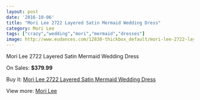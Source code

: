 ```yaml
---
layout: post
date: '2016-10-06'
title: "Mori Lee 2722 Layered Satin Mermaid Wedding Dress"
category: Mori Lee
tags: ["crazy","wedding","mori","mermaid","dresses"]
image: http://www.eudances.com/12830-thickbox_default/mori-lee-2722-layered-satin-mermaid-wedding-dress.jpg
---
```

Mori Lee 2722 Layered Satin Mermaid Wedding Dress

On Sales: **$379.99**
<a href="https://www.eudances.com/en/mori-lee/3922-mori-lee-2722-layered-satin-mermaid-wedding-dress.html"><amp-img layout="responsive" width="600" height="600" src="//www.eudances.com/12830-thickbox_default/mori-lee-2722-layered-satin-mermaid-wedding-dress.jpg" alt="Mori Lee 2722 Layered Satin Mermaid Wedding Dress 0" /></a>
<a href="https://www.eudances.com/en/mori-lee/3922-mori-lee-2722-layered-satin-mermaid-wedding-dress.html"><amp-img layout="responsive" width="600" height="600" src="//www.eudances.com/12831-thickbox_default/mori-lee-2722-layered-satin-mermaid-wedding-dress.jpg" alt="Mori Lee 2722 Layered Satin Mermaid Wedding Dress 1" /></a>
<a href="https://www.eudances.com/en/mori-lee/3922-mori-lee-2722-layered-satin-mermaid-wedding-dress.html"><amp-img layout="responsive" width="600" height="600" src="//www.eudances.com/12832-thickbox_default/mori-lee-2722-layered-satin-mermaid-wedding-dress.jpg" alt="Mori Lee 2722 Layered Satin Mermaid Wedding Dress 2" /></a>
<a href="https://www.eudances.com/en/mori-lee/3922-mori-lee-2722-layered-satin-mermaid-wedding-dress.html"><amp-img layout="responsive" width="600" height="600" src="//www.eudances.com/12833-thickbox_default/mori-lee-2722-layered-satin-mermaid-wedding-dress.jpg" alt="Mori Lee 2722 Layered Satin Mermaid Wedding Dress 3" /></a>
<a href="https://www.eudances.com/en/mori-lee/3922-mori-lee-2722-layered-satin-mermaid-wedding-dress.html"><amp-img layout="responsive" width="600" height="600" src="//www.eudances.com/12834-thickbox_default/mori-lee-2722-layered-satin-mermaid-wedding-dress.jpg" alt="Mori Lee 2722 Layered Satin Mermaid Wedding Dress 4" /></a>

Buy it: [Mori Lee 2722 Layered Satin Mermaid Wedding Dress](https://www.eudances.com/en/mori-lee/3922-mori-lee-2722-layered-satin-mermaid-wedding-dress.html "Mori Lee 2722 Layered Satin Mermaid Wedding Dress")

View more: [Mori Lee](https://www.eudances.com/en/9-mori-lee "Mori Lee")